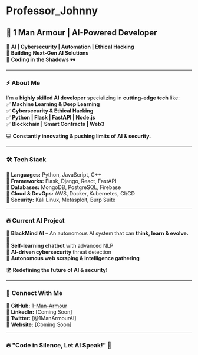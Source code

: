 # Professor_Johnny
## 🚀 1 Man Armour | AI-Powered Developer  

🔹 **AI | Cybersecurity | Automation | Ethical Hacking**  
🔹 **Building Next-Gen AI Solutions**  
🔹 **Coding in the Shadows 🕶️**  

---  

### ⚡ **About Me**  
I'm a **highly skilled AI developer** specializing in **cutting-edge tech** like:  
✅ **Machine Learning & Deep Learning**  
✅ **Cybersecurity & Ethical Hacking**  
✅ **Python | Flask | FastAPI | Node.js**  
✅ **Blockchain | Smart Contracts | Web3**  

💻 **Constantly innovating & pushing limits of AI & security.**   

---  

### 🛠️ **Tech Stack**  
🚀 **Languages:** Python, JavaScript, C++  
🚀 **Frameworks:** Flask, Django, React, FastAPI  
🚀 **Databases:** MongoDB, PostgreSQL, Firebase  
🚀 **Cloud & DevOps:** AWS, Docker, Kubernetes, CI/CD  
🚀 **Security:** Kali Linux, Metasploit, Burp Suite  

---  

### 🔥 **Current AI Project**  
🚀 **BlackMind AI** – An autonomous AI system that can **think, learn & evolve.** 🤖  
🔹 **Self-learning chatbot** with advanced NLP  
🔹 **AI-driven cybersecurity** threat detection  
🔹 **Autonomous web scraping & intelligence gathering**  

🌍 **Redefining the future of AI & security!**  

---  

### 📡 **Connect With Me**  
📌 **GitHub:** [1-Man-Armour](https://github.com/1Man-Army)  
📌 **LinkedIn:** [Coming Soon]  
📌 **Twitter:** [@1ManArmourAI]  
📌 **Website:** [Coming Soon]  

---  

### 🔥 **"Code in Silence, Let AI Speak!"** 🖤

